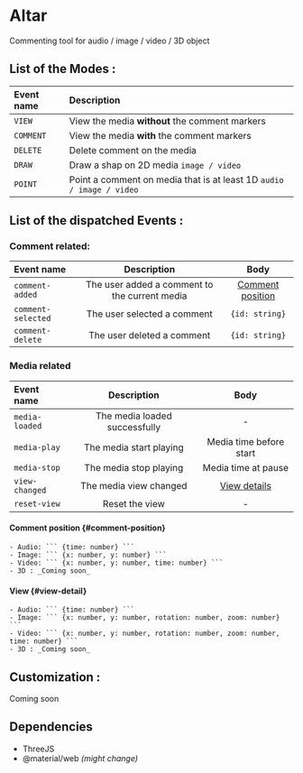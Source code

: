
# Altar

Commenting tool for audio / image / video / 3D object


## List of the Modes : 
| Event name  | Description |
| :------------- |:-------------|
| `VIEW`   | View the media **without** the comment markers  |
| `COMMENT`| View the media **with** the comment markers     |
| `DELETE` | Delete comment on the media                     |
| `DRAW`   | Draw a shap on 2D media `image / video`     |
| `POINT`  | Point a comment on media that is at least 1D `audio / image / video`|


## List of the dispatched Events : 

### Comment related: 

| Event name        | Description |  Body |
| :-------------    |:-------------:| :--: |
| `comment-added`   | The user added a comment to the current media | [Comment position](#comment-position) |
| `comment-selected`| The user selected a comment                   | ``` {id: string} ``` |
| `comment-delete`  | The user deleted a comment                    | ``` {id: string} ``` |

### Media related

| Event name      | Description | Body |
| :-------------  |:-------------:|:--:|
| `media-loaded`  | The media loaded successfully | - |
| `media-play`    | The media start playing       | Media time before start |
| `media-stop`    | The media stop playing        | Media time at pause |
| `view-changed`  | The media view changed        |  [View details](#view-detail) |
| `reset-view`  | Reset the view         |  - |

#### Comment position {#comment-position}
    - Audio: ``` {time: number} ```
    - Image: ``` {x: number, y: number} ```
    - Video: ``` {x: number, y: number, time: number} ```
    - 3D : _Coming soon_
#### View {#view-detail}
    - Audio: ``` {time: number} ```
    - Image: ``` {x: number, y: number, rotation: number, zoom: number} ```
    - Video: ``` {x: number, y: number, rotation: number, zoom: number, time: number} ```
    - 3D : _Coming soon_

## Customization :
 Coming soon


## Dependencies

-   ThreeJS
-   @material/web _(might change)_
